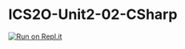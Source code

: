 # ICS2O-Unit2-02-CSharp

[![Run on Repl.it](https://repl.it/badge/github/Evgeny-Vovk/ICS2O-Unit2-02-CSharp)](https://repl.it/github/Evgeny-Vovk/ICS2O-Unit2-02-CSharp)
